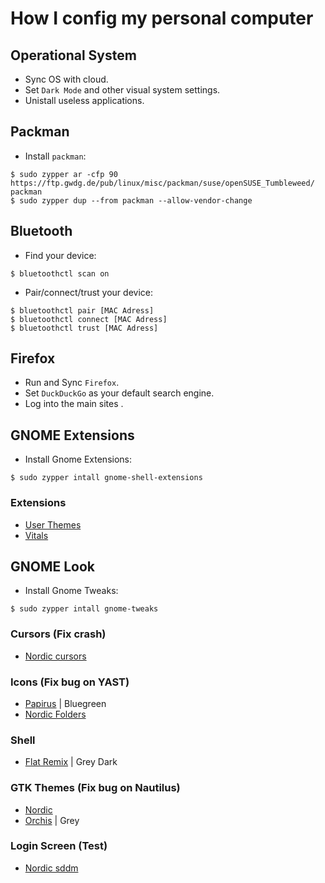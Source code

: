 # How I config my personal computer

## Operational System
- Sync OS with cloud.
- Set `Dark Mode` and other visual system settings.
- Unistall useless applications.

## Packman
- Install `packman`:

```
$ sudo zypper ar -cfp 90 https://ftp.gwdg.de/pub/linux/misc/packman/suse/openSUSE_Tumbleweed/ packman
$ sudo zypper dup --from packman --allow-vendor-change
```

## Bluetooth
- Find your device:
```
$ bluetoothctl scan on
```
- Pair/connect/trust your device:
```
$ bluetoothctl pair [MAC Adress]
$ bluetoothctl connect [MAC Adress]
$ bluetoothctl trust [MAC Adress]
```

## Firefox
- Run and Sync `Firefox`.
- Set `DuckDuckGo` as your default search engine.
- Log into the main sites .

## GNOME Extensions
- Install Gnome Extensions:
```
$ sudo zypper intall gnome-shell-extensions
```
### Extensions
- [User Themes](https://extensions.gnome.org/extension/19/user-themes/)
- [Vitals](https://extensions.gnome.org/extension/1460/vitals/)

## GNOME Look
- Install Gnome Tweaks:
```
$ sudo zypper intall gnome-tweaks
```
### Cursors (Fix crash)
- [Nordic cursors](https://www.gnome-look.org/p/1662218/)
### Icons (Fix bug on YAST)
- [Papirus](https://www.gnome-look.org/p/1166289) | Bluegreen
- [Nordic Folders](https://www.gnome-look.org/p/1733012/)
### Shell
- [Flat Remix](https://www.gnome-look.org/p/1013030) | Grey Dark
### GTK Themes (Fix bug on Nautilus)
- [Nordic](https://www.gnome-look.org/p/1267246)
- [Orchis](https://www.gnome-look.org/p/1357889) | Grey

### Login Screen (Test)
- [Nordic sddm](https://www.gnome-look.org/p/1366843)
